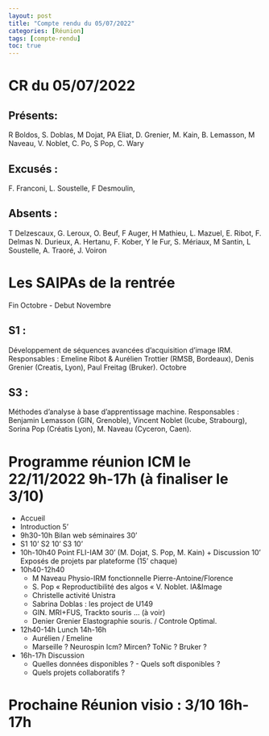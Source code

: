 ```yaml
---
layout: post
title: "Compte rendu du 05/07/2022"
categories: [Réunion]
tags: [compte-rendu]
toc: true
---
```


# CR du 05/07/2022

## Présents:
R Boldos, S. Doblas, M Dojat, PA Eliat, D. Grenier, M. Kain, B. Lemasson, M Naveau, V. Noblet, C. Po, S Pop, C. Wary
## Excusés : 
F. Franconi, L. Soustelle, F Desmoulin,
## Absents : 
T Delzescaux, G. Leroux, O. Beuf, F Auger, H Mathieu, L. Mazuel, E. Ribot, F. Delmas N. Durieux, A. Hertanu, F. Kober, Y le Fur, S. Mériaux, M Santin, L Soustelle, A. Traoré, J. Voiron

# Les SAIPAs de la rentrée

Fin Octobre - Debut Novembre
## S1 :
Développement de séquences avancées d’acquisition d’image IRM. Responsables : Emeline Ribot & Aurélien Trottier (RMSB, Bordeaux), Denis Grenier (Creatis, Lyon), Paul Freitag (Bruker).
Octobre
## S3 :
Méthodes d’analyse à base d’apprentissage machine. Responsables : Benjamin Lemasson (GIN, Grenoble), Vincent Noblet (Icube, Strabourg), Sorina Pop (Créatis Lyon), M. Naveau (Cyceron, Caen).

# Programme réunion ICM le 22/11/2022 9h-17h (à finaliser le 3/10) 

- Accueil
- Introduction 5’
- 9h30-10h Bilan web séminaires 30’
- S1 10’ S2 10’ S3 10’
- 10h-10h40 Point FLI-IAM 30’ (M. Dojat, S. Pop, M. Kain) + Discussion 10’ Exposés de projets par plateforme (15’ chaque)
- 10h40-12h40
  - M Naveau Physio-IRM fonctionnelle Pierre-Antoine/Florence
  - S. Pop « Reproductibilité des algos « V. Noblet. IA&Image
  - Christelle activité Unistra
  - Sabrina Doblas : les project de U149
  - GIN. MRI+FUS, Trackto souris ... (à voir)
  - Denier Grenier Elastographie souris. / Controle Optimal.
- 12h40-14h Lunch 14h-16h
  - Aurélien / Emeline
  - Marseille ? Neurospin Icm? Mircen? ToNic ? Bruker ?
- 16h-17h Discussion
  - Quelles données disponibles ? - Quels soft disponibles ?
  - Quels projets collaboratifs ?
  
# Prochaine Réunion visio : 3/10 16h-17h
